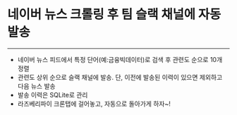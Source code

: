 # 네이버 뉴스 크롤링 후 팀 슬랙 채널에 자동 발송
---

- 네이버 뉴스 피드에서 특정 단어(예:금융빅데이터)로 검색 후 관련도 순으로 10개 정렬
- 관련도 상위 순으로 슬랙 채널에 발송. 단, 이전에 발송된 이력이 있으면 제외하고 다음 뉴스 발송
- 발송 이력은 SQLite로 관리
- 라즈베리파이 크론탭에 걸어놓고, 자동으로 돌아가게 하자~! 

